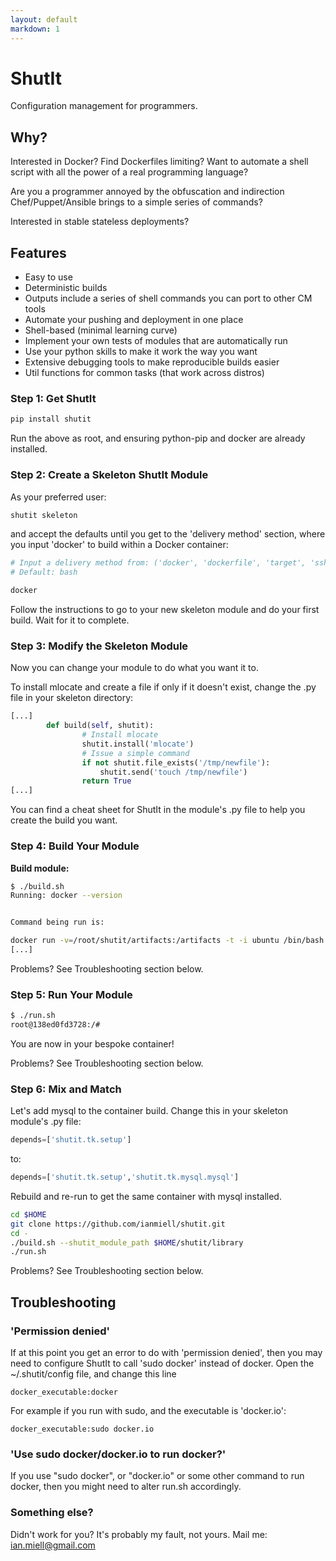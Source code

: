 ```yaml
---
layout: default
markdown: 1
---
```

# ShutIt #

Configuration management for programmers.

## Why? ##

Interested in Docker? Find Dockerfiles limiting? Want to automate a shell script
with all the power of a real programming language?

Are you a programmer annoyed by the obfuscation and indirection
Chef/Puppet/Ansible brings to a simple series of commands?

Interested in stable stateless deployments?

## Features ##

 - Easy to use
 - Deterministic builds
 - Outputs include a series of shell commands you can port to other CM tools
 - Automate your pushing and deployment in one place
 - Shell-based (minimal learning curve)
 - Implement your own tests of modules that are automatically run
 - Use your python skills to make it work the way you want
 - Extensive debugging tools to make reproducible builds easier
 - Util functions for common tasks (that work across distros)

### Step 1: Get ShutIt ###

```sh
pip install shutit
```

Run the above as root, and ensuring python-pip and docker are already installed.


### Step 2: Create a Skeleton ShutIt Module ###

As your preferred user:

```sh
shutit skeleton
```

and accept the defaults until you get to the 'delivery method' section,
where you input 'docker' to build within a Docker container:

```sh
# Input a delivery method from: ('docker', 'dockerfile', 'target', 'ssh', 'bash').
# Default: bash

docker
```

Follow the instructions to go to your new skeleton module and do your first
build. Wait for it to complete.


### Step 3: Modify the Skeleton Module ###

Now you can change your module to do what you want it to.

To install mlocate and create a file if only if it doesn't exist, change the
.py file in your skeleton directory:

```python
[...]
        def build(self, shutit):
                # Install mlocate
                shutit.install('mlocate')
				# Issue a simple command
				if not shutit.file_exists('/tmp/newfile'):
                	shutit.send('touch /tmp/newfile')
                return True
[...]
```

You can find a cheat sheet for ShutIt in the module's .py file to help you
create the build you want.

### Step 4: Build Your Module ###

**Build module:**

```sh
$ ./build.sh
Running: docker --version


Command being run is:

docker run -v=/root/shutit/artifacts:/artifacts -t -i ubuntu /bin/bash
[...]
```

Problems? See Troubleshooting section below.



### Step 5: Run Your Module ###

```sh
$ ./run.sh
root@138ed0fd3728:/#
```

You are now in your bespoke container!

Problems? See Troubleshooting section below.


### Step 6: Mix and Match ###

Let's add mysql to the container build. Change this in your skeleton module's
.py file:

```python
depends=['shutit.tk.setup']
```

to:

```python
depends=['shutit.tk.setup','shutit.tk.mysql.mysql']
```

Rebuild and re-run to get the same container with mysql installed.


```sh
cd $HOME
git clone https://github.com/ianmiell/shutit.git
cd -
./build.sh --shutit_module_path $HOME/shutit/library
./run.sh
```

Problems? See Troubleshooting section below.



## Troubleshooting ##

### 'Permission denied' ###

If at this point you get an error to do with 'permission denied', then you may
need to configure ShutIt to call 'sudo docker' instead of docker. Open the
~/.shutit/config file, and change this line

```
docker_executable:docker
```

For example if you run with sudo, and the executable is 'docker.io':

```
docker_executable:sudo docker.io
```


### 'Use sudo docker/docker.io to run docker?' ###

If you use "sudo docker", or "docker.io" or some other command to run docker,
then you might need to alter run.sh accordingly.



### Something else? ###

Didn't work for you? It's probably my fault, not yours. Mail me:
ian.miell@gmail.com
